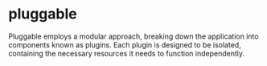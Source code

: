# pluggable
Pluggable employs a modular approach, breaking down the application into components known as plugins. Each plugin is designed to be isolated, containing the necessary resources it needs to function independently.
